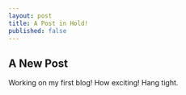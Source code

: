 ```yaml
---
layout: post
title: A Post in Hold!
published: false
---
```


## A New Post

Working on my first blog! How exciting! Hang tight.
